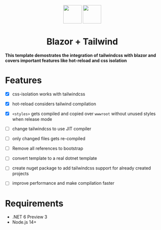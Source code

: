 <div align="center">
  <img height="60" src="https://upload.wikimedia.org/wikipedia/commons/d/d0/Blazor.png">

  <img height="60" src="https://www.markusantonwolf.com/media/pages/blog/tailwind-css/265298487-1596675041/tailwind-css-logo.svg">

  
  <h1>Blazor + Tailwind</h1>
</div>

**This template demostrates the integration of tailwindcss with blazor and covers important features like hot-reload and css isolation**

# Features
- [x] css-isolation works with tailwindcss
- [x] hot-reload considers tailwind compilation
- [x] `<styles>` gets compiled and copied over `wwwroot` without unused styles when release mode
- [ ] change tailwindcss to use JIT compiler
- [ ] only changed files gets re-compiled
- [ ] Remove all references to bootstrap
- [ ] convert template to a real dotnet template
- [ ] create nuget package to add tailwindcss support for already created projects
- [ ] improve performance and make compilation faster


# Requirements 
- .NET 6 Preview 3
- Node.js 14+
